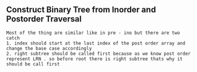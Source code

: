 ## Construct Binary Tree from Inorder and Postorder Traversal
```
Most of the thing are similar like in pre - ino but there are two catch
1. index should start at the last index of the post order array and change the base case accordingly
2. right subtree should be called first because as we know post order represent LRN . so before root there is right subtree thats why it should be call first
```
